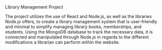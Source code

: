 Library Management Project

The project utilizes the use of React and Node.js, as well as the libraries Node.js offers, to create a library management system that is user-friendly and minimal to simplify managing library books, memberships, and students. Using the MongoDB database to track the necessary data, it is connected and manipulated through Node.js in regards to the different modifications a librarian can perform within the website.